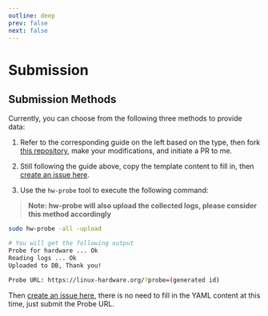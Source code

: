 ```yaml
---
outline: deep
prev: false
next: false
---
```


# Submission

## Submission Methods

Currently, you can choose from the following three methods to provide data:

1. Refer to the corresponding guide on the left based on the type, then fork [this repository](https://github.com/LiarOnce-LoongAL/loong-compatible-database), make your modifications, and initiate a PR to me.

2. Still following the guide above, copy the template content to fill in, then [create an issue here](https://github.com/LiarOnce-LoongAL/loong-compatible-database/issues).

3. Use the `hw-probe` tool to execute the following command:
> **Note: hw-probe will also upload the collected logs, please consider this method accordingly**
```bash
sudo hw-probe -all -upload

# You will get the following output
Probe for hardware ... Ok
Reading logs ... Ok
Uploaded to DB, Thank you!

Probe URL: https://linux-hardware.org/?probe=(generated id)
```
Then [create an issue here](https://github.com/LiarOnce-LoongAL/loong-compatible-database/issues), there is no need to fill in the YAML content at this time, just submit the Probe URL.
